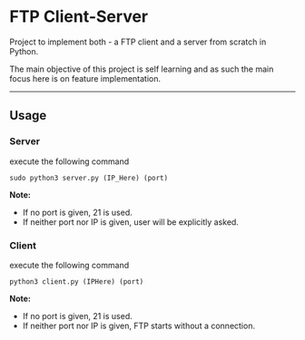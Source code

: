 # FTP Client-Server

Project to implement both - a FTP client and a server from scratch in Python.

The main objective of this project is self learning and as such the main focus here is on feature implementation.

----

## **Usage**

### Server
execute the following command
```
sudo python3 server.py (IP_Here) (port)

```
**Note:**
- If no port is given, 21 is used.
- If neither port nor IP is given, user will be explicitly asked.



### Client
execute the following command
```
python3 client.py (IPHere) (port)

```
**Note:**
- If no port is given, 21 is used.
- If neither port nor IP is given, FTP starts without a connection.
